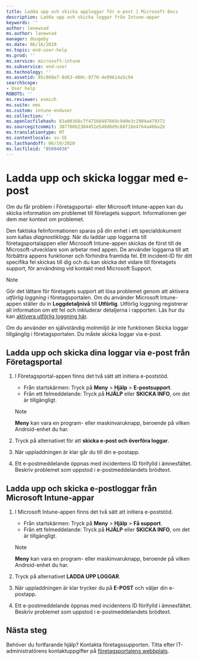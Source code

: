```yaml
---
title: Ladda upp och skicka apploggar för e-post | Microsoft Docs
description: Ladda upp och skicka loggar från Intune-appar
keywords: ''
author: lenewsad
ms.author: lanewsad
manager: dougeby
ms.date: 06/16/2020
ms.topic: end-user-help
ms.prod: ''
ms.service: microsoft-intune
ms.subservice: end-user
ms.technology: ''
ms.assetid: 85c868e7-8d63-480c-9770-4e99614a5c94
searchScope:
- User help
ROBOTS: ''
ms.reviewer: esmich
ms.suite: ems
ms.custom: intune-enduser
ms.collection: ''
ms.openlocfilehash: 83a00368c7f47568497669c940e3c2904a479372
ms.sourcegitcommit: 387706b2304451e548d6d9c68f18e4764a466a2b
ms.translationtype: HT
ms.contentlocale: sv-SE
ms.lasthandoff: 06/19/2020
ms.locfileid: "85094036"
---
```

# <a name="upload-and-email-logs"></a>Ladda upp och skicka loggar med e-post  

Om du får problem i Företagsportal- eller Microsoft Intune-appen kan du skicka information om problemet till företagets support. Informationen ger dem mer kontext om problemet.  

Den faktiska felinformationen sparas på din enhet i ett specialdokument som kallas _diagnostiklogg_. När du laddar upp loggarna till företagsportalappen eller Microsoft Intune-appen skickas de först till de Microsoft-utvecklare som arbetar med appen. De använder loggarna till att förbättra appens funktioner och förhindra framtida fel. Ett incident-ID för ditt specifika fel skickas till dig och du kan skicka det vidare till företagets support, för användning vid kontakt med Microsoft Support.  

> [!Note]
> Gör det lättare för företagets support att lösa problemet genom att aktivera _utförlig loggning_ i företagsportalen. Om du använder Microsoft Intune-appen ställer du in **Loggdetaljnivå** till **Utförlig**. Utförlig loggning registrerar all information om ett fel och inkluderar detaljerna i rapporten. Läs hur du kan [aktivera utförlig loggning här](use-verbose-logging-to-help-your-it-administrator-fix-device-issues-android.md).  
>
> Om du använder en självständig molnmiljö är inte funktionen Skicka loggar tillgänglig i företagsportalen. Du måste skicka loggar via e-post. 

## <a name="upload-and-email-logs-from-company-portal"></a>Ladda upp och skicka dina loggar via e-post från Företagsportal  

1. I Företagsportal-appen finns det två sätt att initiera e-poststöd.
    * Från startskärmen: Tryck på **Meny** > **Hjälp** > **E-postsupport**.  
    * Från ett felmeddelande: Tryck på **HJÄLP** eller **SKICKA INFO**, om det är tillgängligt.  

    > [!NOTE]
    > **Meny** kan vara en program- eller maskinvaruknapp, beroende på vilken Android-enhet du har.  

3. Tryck på alternativet för att **skicka e-post och överföra loggar**.  
4. När uppladdningen är klar går du till din e-postapp. 
5. Ett e-postmeddelande öppnas med incidentens ID förifylld i ämnesfältet. Beskriv problemet som uppstod i e-postmeddelandets brödtext.    


## <a name="upload-and-email-logs-from-microsoft-intune-app"></a>Ladda upp och skicka e-postloggar från Microsoft Intune-appar   

1. I Microsoft Intune-appen finns det två sätt att initiera e-poststöd.  
    * Från startskärmen: Tryck på **Meny** > **Hjälp** > **Få support**.  
    * Från ett felmeddelande: Tryck på **HJÄLP** eller **SKICKA INFO**, om det är tillgängligt.  

    > [!NOTE]
    > **Meny** kan vara en program- eller maskinvaruknapp, beroende på vilken Android-enhet du har.

3. Tryck på alternativet **LADDA UPP LOGGAR**.  
4. När uppladdningen är klar trycker du på **E-POST** och väljer din e-postapp.  
5. Ett e-postmeddelande öppnas med incidentens ID förifylld i ämnesfältet. Beskriv problemet som uppstod i e-postmeddelandets brödtext.  

## <a name="next-steps"></a>Nästa steg  

Behöver du fortfarande hjälp? Kontakta företagssupporten. Titta efter IT-administratörens kontaktuppgifter på [företagsportalens webbplats](https://go.microsoft.com/fwlink/?linkid=2010980).
